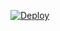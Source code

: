 [![Deploy](https://www.herokucdn.com/deploy/button.svg)](https://heroku.com/deploy==https://github.com/Ultimate190/vidpis)
